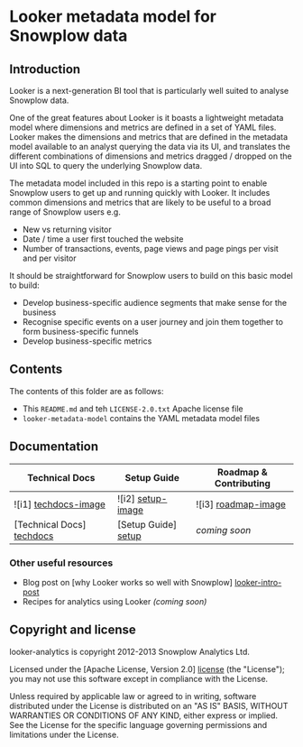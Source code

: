 # Looker metadata model for Snowplow data

## Introduction

Looker is a next-generation BI tool that is particularly well suited to analyse Snowplow data.

One of the great features about Looker is it boasts a lightweight metadata model where dimensions and metrics are defined in a set of YAML files. Looker makes the dimensions and metrics that are defined in the metadata model available to an analyst querying the data via its UI, and translates the different combinations of dimensions and metrics dragged / dropped on the UI into SQL to query the underlying Snowplow data.

The metadata model included in this repo is a starting point to enable Snowplow users to get up and running quickly with Looker. It includes common dimensions and metrics that are likely to be useful to a broad range of Snowplow users e.g.

* New vs returning visitor
* Date / time a user first touched the website
* Number of transactions, events, page views and page pings per visit and per visitor

It should be straightforward for Snowplow users to build on this basic model to build:

* Develop business-specific audience segments that make sense for the business
* Recognise specific events on a user journey and join them together to form business-specific funnels
* Develop business-specific metrics

## Contents

The contents of this folder are as follows:

* This `README.md` and teh `LICENSE-2.0.txt` Apache license file
* `looker-metadata-model` contains the YAML metadata model files

## Documentation

| Technical Docs              | Setup Guide           | Roadmap & Contributing               |         
|-----------------------------|-----------------------|--------------------------------------|
| ![i1] [techdocs-image]      | ![i2] [setup-image]   | ![i3] [roadmap-image]                |
| [Technical Docs] [techdocs] | [Setup Guide] [setup] | _coming soon_                        |

### Other useful resources

* Blog post on [why Looker works so well with Snowplow] [looker-intro-post]
* Recipes for analytics using Looker *(coming soon)*


## Copyright and license

looker-analytics is copyright 2012-2013 Snowplow Analytics Ltd.

Licensed under the [Apache License, Version 2.0] [license] (the "License");
you may not use this software except in compliance with the License.

Unless required by applicable law or agreed to in writing, software
distributed under the License is distributed on an "AS IS" BASIS,
WITHOUT WARRANTIES OR CONDITIONS OF ANY KIND, either express or implied.
See the License for the specific language governing permissions and
limitations under the License.

[looker]: http://www.looker.com/
[looker-intro-post]: http://snowplowanalytics.com/blog/2013/12/10/introducing-looker-a-fresh-approach-to-bi-on-snowplow-data/
[license]: http://www.apache.org/licenses/LICENSE-2.0
[setup]: https://github.com/snowplow/snowplow/wiki/setting-up-redshift
[techdocs]: https://github.com/snowplow/snowplow/wiki/amazon-redshift-storage
[wiki]: https://github.com/snowplow/snowplow/wiki
[techdocs-image]: https://d3i6fms1cm1j0i.cloudfront.net/github/images/techdocs.png
[setup-image]: https://d3i6fms1cm1j0i.cloudfront.net/github/images/setup.png
[roadmap-image]: https://d3i6fms1cm1j0i.cloudfront.net/github/images/roadmap.png